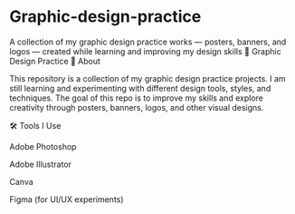 # Graphic-design-practice
A collection of my graphic design practice works — posters, banners, and logos — created while learning and improving my design skills
🎨 Graphic Design Practice
📌 About

This repository is a collection of my graphic design practice projects.
I am still learning and experimenting with different design tools, styles, and techniques.
The goal of this repo is to improve my skills and explore creativity through posters, banners, logos, and other visual designs.

🛠 Tools I Use

Adobe Photoshop

Adobe Illustrator

Canva

Figma (for UI/UX experiments)
